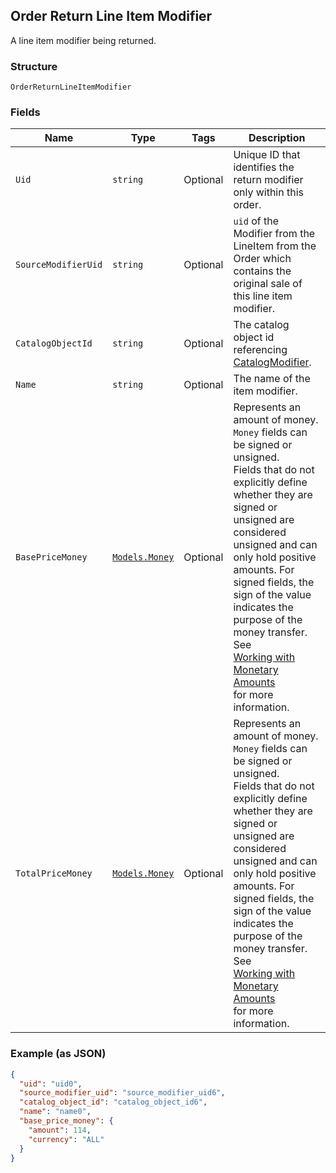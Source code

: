 ## Order Return Line Item Modifier

A line item modifier being returned.

### Structure

`OrderReturnLineItemModifier`

### Fields

| Name | Type | Tags | Description |
|  --- | --- | --- | --- |
| `Uid` | `string` | Optional | Unique ID that identifies the return modifier only within this order. |
| `SourceModifierUid` | `string` | Optional | `uid` of the Modifier from the LineItem from the Order which contains the<br>original sale of this line item modifier. |
| `CatalogObjectId` | `string` | Optional | The catalog object id referencing [CatalogModifier](#type-catalogmodifier). |
| `Name` | `string` | Optional | The name of the item modifier. |
| `BasePriceMoney` | [`Models.Money`](/doc/models/money.md) | Optional | Represents an amount of money. `Money` fields can be signed or unsigned.<br>Fields that do not explicitly define whether they are signed or unsigned are<br>considered unsigned and can only hold positive amounts. For signed fields, the<br>sign of the value indicates the purpose of the money transfer. See<br>[Working with Monetary Amounts](https://developer.squareup.com/docs/build-basics/working-with-monetary-amounts)<br>for more information. |
| `TotalPriceMoney` | [`Models.Money`](/doc/models/money.md) | Optional | Represents an amount of money. `Money` fields can be signed or unsigned.<br>Fields that do not explicitly define whether they are signed or unsigned are<br>considered unsigned and can only hold positive amounts. For signed fields, the<br>sign of the value indicates the purpose of the money transfer. See<br>[Working with Monetary Amounts](https://developer.squareup.com/docs/build-basics/working-with-monetary-amounts)<br>for more information. |

### Example (as JSON)

```json
{
  "uid": "uid0",
  "source_modifier_uid": "source_modifier_uid6",
  "catalog_object_id": "catalog_object_id6",
  "name": "name0",
  "base_price_money": {
    "amount": 114,
    "currency": "ALL"
  }
}
```

